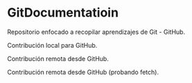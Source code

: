 # GitDocumentatioin

Repositorio enfocado a recopilar aprendizajes de Git - GitHub.

Contribución local para GitHub.

Contribución remota desde GitHub.

Contribución remota desde GitHub (probando fetch).
